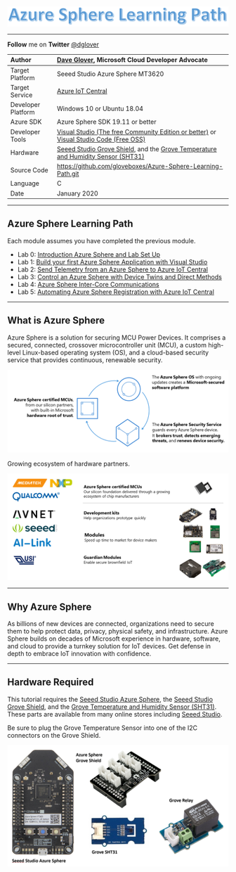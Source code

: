 
![](resources/azure-sphere-learning-path.png)

---

**Follow** me on **Twitter** [@dglover](https://twitter.com/dglover)

|Author|[Dave Glover](https://developer.microsoft.com/en-us/advocates/dave-glover?WT.mc_id=github-blog-dglover), Microsoft Cloud Developer Advocate |
|:----|:---|
|Target Platform | Seeed Studio Azure Sphere MT3620 |
|Target Service | [Azure IoT Central](https://azure.microsoft.com/services/iot-central/?WT.mc_id=github-blog-dglover) |
|Developer Platform | Windows 10 or Ubuntu 18.04 |
|Azure SDK | Azure Sphere SDK 19.11 or better |
|Developer Tools| [Visual Studio (The free Community Edition or better)](https://visualstudio.microsoft.com/vs/?WT.mc_id=github-blog-dglover) or [Visual Studio Code (Free OSS)](https://code.visualstudio.com?WT.mc_id=github-blog-dglover)|
|Hardware | [Seeed Studio Grove Shield](https://www.seeedstudio.com/MT3620-Grove-Shield.html), and the [Grove Temperature and Humidity Sensor (SHT31)](https://www.seeedstudio.com/Grove-Temperature-Humidity-Sensor-SHT31.html) |
|Source Code | https://github.com/gloveboxes/Azure-Sphere-Learning-Path.git |
|Language| C|
|Date| January  2020|

---

## Azure Sphere Learning Path

Each module assumes you have completed the previous module.

* Lab 0: [Introduction Azure Sphere and Lab Set Up](https://github.com/gloveboxes/Azure-Sphere-Learning-Path/tree/master/Lab%200%20-%20Introduction%20and%20Lab%20Set%20Up)
* Lab 1: [Build your first Azure Sphere Application with Visual Studio](https://github.com/gloveboxes/Azure-Sphere-Learning-Path/tree/master/Lab%201%20-%20Build%20your%20first%20Azure%20Sphere%20Application%20with%20Visual%20Studio)
* Lab 2: [Send Telemetry from an Azure Sphere to Azure IoT Central](https://github.com/gloveboxes/Azure-Sphere-Learning-Path/tree/master/Lab%202%20-%20Send%20Telemetry%20from%20an%20Azure%20Sphere%20to%20Azure%20IoT%20Central)
* Lab 3: [Control an Azure Sphere with Device Twins and Direct Methods](https://github.com/gloveboxes/Azure-Sphere-Learning-Path/tree/master/Lab%203%20-%20Control%20an%20Azure%20Sphere%20with%20Device%20Twins%20and%20Direct%20Methods)
* Lab 4: [Azure Sphere Inter-Core Communications](https://github.com/gloveboxes/Azure-Sphere-Learning-Path/tree/master/Lab%204%20-%20Azure%20Sphere%20Inter-Core%20Communications)
* Lab 5: [Automating Azure Sphere Registration with Azure IoT Central](https://github.com/gloveboxes/Azure-Sphere-Learning-Path/tree/master/Lab%205%20-%20Automating%20Azure%20Sphere%20Registration%20with%20Azure%20IoT%20Central)

---

## What is Azure Sphere

Azure Sphere is a solution for securing MCU Power Devices. It comprises a secured, connected, crossover microcontroller unit (MCU), a custom high-level Linux-based operating system (OS), and a cloud-based security service that provides continuous, renewable security.

![](resources/azure-sphere-end-to-end.png)

Growing ecosystem of hardware partners.

![](resources/azure-sphere.png)

---

## Why Azure Sphere

As billions of new devices are connected, organizations need to secure them to help protect data, privacy, physical safety, and infrastructure. Azure Sphere builds on decades of Microsoft experience in hardware, software, and cloud to provide a turnkey solution for IoT devices. Get defense in depth to embrace IoT innovation with confidence.

---

## Hardware Required

This tutorial requires the [Seeed Studio Azure Sphere](https://www.seeedstudio.com/Azure-Sphere-MT3620-Development-Kit-US-Version-p-3052.html), the [Seeed Studio Grove Shield](https://www.seeedstudio.com/MT3620-Grove-Shield.html), and the [Grove Temperature and Humidity Sensor (SHT31)](https://www.seeedstudio.com/Grove-Temperature-Humidity-Sensor-SHT31.html). These parts are available from many online stores including [Seeed Studio](www.seeedstudio.com).

Be sure to plug the Grove Temperature Sensor into one of the I2C connectors on the Grove Shield.

![](resources/azure-sphere-parts-list.png)

